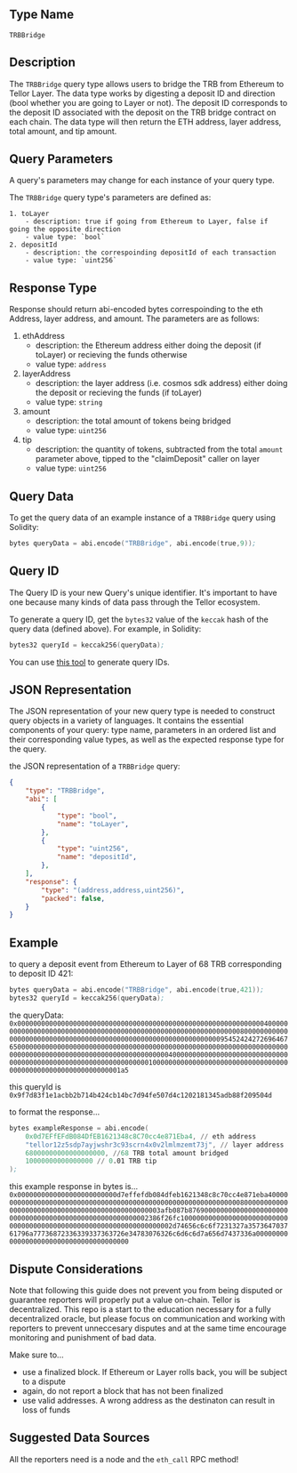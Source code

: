 ## Type Name

`TRBBridge`


## Description

The `TRBBridge` query type allows users to bridge the TRB from Ethereum to Tellor Layer. The data type works by digesting a deposit ID and direction (bool whether you are going to Layer or not).  The deposit ID corresponds to the deposit ID associated with the deposit on the TRB bridge contract on each chain.  The data type will then return the ETH address, layer address, total amount, and tip amount.  


## Query Parameters

A query's parameters may change for each instance of your query type.

The `TRBBridge` query type's parameters are defined as:
```
1. toLayer
    - description: true if going from Ethereum to Layer, false if going the opposite direction
    - value type: `bool`
2. depositId
    - description: the correspoinding depositId of each transaction
    - value type: `uint256`
```

## Response Type

Response should return abi-encoded bytes correspoinding to the eth Address, layer address, and amount.  The parameters are as follows:

1. ethAddress
    - description: the Ethereum address either doing the deposit (if toLayer) or recieving the funds otherwise
    - value type: `address`
2. layerAddress 
    - description: the layer address (i.e. cosmos sdk address) either doing the deposit or recieving the funds (if toLayer)
    - value type: `string`
3. amount
    - description: the total amount of tokens being bridged
    - value type: `uint256`
4. tip
    - description: the quantity of tokens, subtracted from the total `amount` parameter above, tipped to the "claimDeposit" caller on layer
    - value type: `uint256`


## Query Data


To get the query data of an example instance of a `TRBBridge` query using Solidity:
```s
bytes queryData = abi.encode("TRBBridge", abi.encode(true,9));
```

## Query ID

The Query ID is your new Query's unique identifier. It's important to have one because many kinds of data pass through the Tellor ecosystem.

To generate a query ID, get the `bytes32` value of the `keccak` hash of the query data (defined above). For example, in Solidity:
```s
bytes32 queryId = keccak256(queryData);
```

You can use [this tool](https://queryidbuilder.herokuapp.com/custom) to generate query IDs.


## JSON Representation
The JSON representation of your new query type is needed to construct query objects in a variety of languages. It contains the essential components of your query: type name, parameters in an ordered list and their corresponding value types, as well as the expected response type for the query.

the JSON representation of a `TRBBridge` query:
```json
{
    "type": "TRBBridge",
    "abi": [
        {
            "type": "bool",
            "name": "toLayer",
        },
        {
            "type": "uint256",
            "name": "depositId",
        },
    ],
    "response": {
        "type": "(address,address,uint256)",
        "packed": false,
    }
}
```


## Example

to query a deposit event from Ethereum to Layer of 68 TRB corresponding to deposit ID 421:

```s
bytes queryData = abi.encode("TRBBridge", abi.encode(true,421));
bytes32 queryId = keccak256(queryData);
```

the queryData: `0x00000000000000000000000000000000000000000000000000000000000000400000000000000000000000000000000000000000000000000000000000000080000000000000000000000000000000000000000000000000000000000000000954524242726964676500000000000000000000000000000000000000000000000000000000000000000000000000000000000000000000000000000000000040000000000000000000000000000000000000000000000000000000000000000100000000000000000000000000000000000000000000000000000000000001a5`

this queryId is `0x9f7d83f1e1acbb2b714b424cb14bc7d94fe507d4c1202181345adb88f209504d`

to format the response...

```s
bytes exampleResponse = abi.encode(
    0x0d7EFfEFdB084DfEB1621348c8C70cc4e871Eba4, // eth address
    "tellor12z5sdp7ayjwshr3c93scrn4x0v2lmlmzemt73j", // layer address
    68000000000000000000, //68 TRB total amount bridged
    10000000000000000 // 0.01 TRB tip
);
```

this example response in bytes is...
`0x0000000000000000000000000d7effefdb084dfeb1621348c8c70cc4e871eba40000000000000000000000000000000000000000000000000000000000000080000000000000000000000000000000000000000000000003afb087b876900000000000000000000000000000000000000000000000000000002386f26fc10000000000000000000000000000000000000000000000000000000000000000002d74656c6c6f7231327a357364703761796a77736872336339337363726e34783076326c6d6c6d7a656d7437336a00000000000000000000000000000000000000`


## Dispute Considerations

Note that following this guide does not prevent you from being disputed or guarantee reporters will properly put a value on-chain. Tellor is decentralized.  This repo is a start to the education necessary for a fully decentralized oracle, but please focus on communication and working with reporters to prevent unneccesary disputes and at the same time encourage monitoring and punishment of bad data. 

Make sure to...
- use a finalized block.  If Ethereum or Layer rolls back, you will be subject to a dispute
- again, do not report a block that has not been finalized
- use valid addresses.  A wrong address as the destinaton can result in loss of funds

## Suggested Data Sources

All the reporters need is a node and the `eth_call` RPC method!